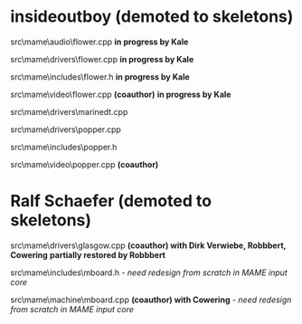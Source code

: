 insideoutboy (demoted to skeletons)
============

src\mame\audio\flower.cpp **in progress by Kale**

src\mame\drivers\flower.cpp **in progress by Kale**

src\mame\includes\flower.h **in progress by Kale**

src\mame\video\flower.cpp **(coauthor)** **in progress by Kale**

src\mame\drivers\marinedt.cpp 

src\mame\drivers\popper.cpp 

src\mame\includes\popper.h 

src\mame\video\popper.cpp **(coauthor)**


Ralf Schaefer (demoted to skeletons)
=============
src\mame\drivers\glasgow.cpp **(coauthor) with Dirk Verwiebe, Robbbert, Cowering** **partially restored by Robbbert**

src\mame\includes\mboard.h - *need redesign from scratch in MAME input core*

src\mame\machine\mboard.cpp **(coauthor) with Cowering** - *need redesign from scratch in MAME input core*
